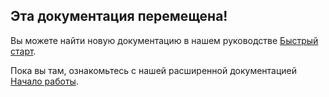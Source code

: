 ## Эта документация перемещена!

Вы можете найти новую документацию в нашем руководстве [Быстрый старт](getting-started/1-quick-start.md).

Пока вы там, ознакомьтесь с нашей расширенной документацией [Начало работы](getting-started/).
